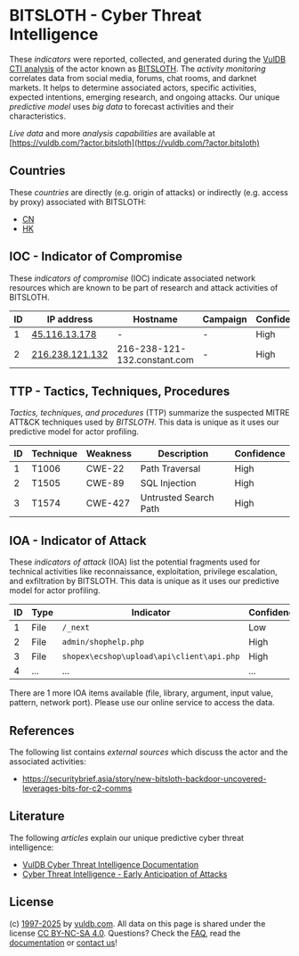 # BITSLOTH - Cyber Threat Intelligence

These _indicators_ were reported, collected, and generated during the [VulDB CTI analysis](https://vuldb.com/?kb.cti) of the actor known as [BITSLOTH](https://vuldb.com/?actor.bitsloth). The _activity monitoring_ correlates data from social media, forums, chat rooms, and darknet markets. It helps to determine associated actors, specific activities, expected intentions, emerging research, and ongoing attacks. Our unique _predictive model_ uses _big data_ to forecast activities and their characteristics.

_Live data_ and more _analysis capabilities_ are available at [https://vuldb.com/?actor.bitsloth](https://vuldb.com/?actor.bitsloth)

## Countries

These _countries_ are directly (e.g. origin of attacks) or indirectly (e.g. access by proxy) associated with BITSLOTH:

* [CN](https://vuldb.com/?country.cn)
* [HK](https://vuldb.com/?country.hk)

## IOC - Indicator of Compromise

These _indicators of compromise_ (IOC) indicate associated network resources which are known to be part of research and attack activities of BITSLOTH.

ID | IP address | Hostname | Campaign | Confidence
-- | ---------- | -------- | -------- | ----------
1 | [45.116.13.178](https://vuldb.com/?ip.45.116.13.178) | - | - | High
2 | [216.238.121.132](https://vuldb.com/?ip.216.238.121.132) | 216-238-121-132.constant.com | - | High

## TTP - Tactics, Techniques, Procedures

_Tactics, techniques, and procedures_ (TTP) summarize the suspected MITRE ATT&CK techniques used by _BITSLOTH_. This data is unique as it uses our predictive model for actor profiling.

ID | Technique | Weakness | Description | Confidence
-- | --------- | -------- | ----------- | ----------
1 | T1006 | CWE-22 | Path Traversal | High
2 | T1505 | CWE-89 | SQL Injection | High
3 | T1574 | CWE-427 | Untrusted Search Path | High

## IOA - Indicator of Attack

These _indicators of attack_ (IOA) list the potential fragments used for technical activities like reconnaissance, exploitation, privilege escalation, and exfiltration by BITSLOTH. This data is unique as it uses our predictive model for actor profiling.

ID | Type | Indicator | Confidence
-- | ---- | --------- | ----------
1 | File | `/_next` | Low
2 | File | `admin/shophelp.php` | High
3 | File | `shopex\ecshop\upload\api\client\api.php` | High
4 | ... | ... | ...

There are 1 more IOA items available (file, library, argument, input value, pattern, network port). Please use our online service to access the data.

## References

The following list contains _external sources_ which discuss the actor and the associated activities:

* https://securitybrief.asia/story/new-bitsloth-backdoor-uncovered-leverages-bits-for-c2-comms

## Literature

The following _articles_ explain our unique predictive cyber threat intelligence:

* [VulDB Cyber Threat Intelligence Documentation](https://vuldb.com/?kb.cti)
* [Cyber Threat Intelligence - Early Anticipation of Attacks](https://www.scip.ch/en/?labs.20201022)

## License

(c) [1997-2025](https://vuldb.com/?kb.changelog) by [vuldb.com](https://vuldb.com/?kb.about). All data on this page is shared under the license [CC BY-NC-SA 4.0](https://creativecommons.org/licenses/by-nc-sa/4.0/). Questions? Check the [FAQ](https://vuldb.com/?kb.faq), read the [documentation](https://vuldb.com/?kb) or [contact us](https://vuldb.com/?contact)!
